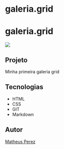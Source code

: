 # galeria.grid
# galeria.grid

![](./grid.png)

## Projeto
Minha primeira galeria grid


## Tecnologias
* HTML
* CSS
* GIT
* Markdown

## Autor

[Matheus Perez](https://www.linkedin.com.br)
